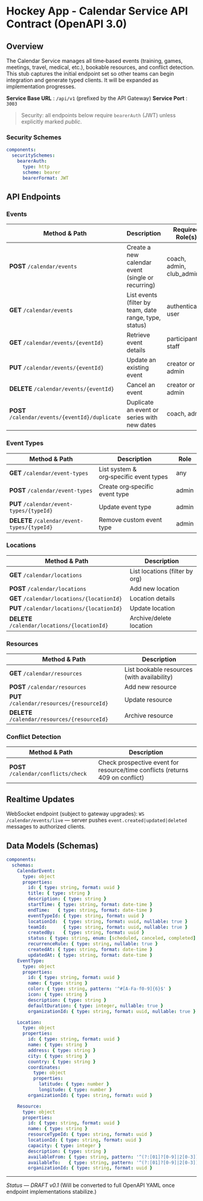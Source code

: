 # Hockey App - Calendar Service API Contract (OpenAPI 3.0)

## Overview
The Calendar Service manages all time‑based events (training, games, meetings, travel, medical, etc.), bookable resources, and conflict detection.  This stub captures the initial endpoint set so other teams can begin integration and generate typed clients.  It will be expanded as implementation progresses.

**Service Base URL** : `/api/v1` (prefixed by the API Gateway)
**Service Port**     : `3003`

> Security: all endpoints below require `bearerAuth` (JWT) unless explicitly marked *public*.

### Security Schemes
```yaml
components:
  securitySchemes:
    bearerAuth:
      type: http
      scheme: bearer
      bearerFormat: JWT
```

## API Endpoints

### Events

| Method & Path | Description | Required Role(s) |
|---------------|-------------|------------------|
| **POST** `/calendar/events` | Create a new calendar event (single or recurring) | coach, admin, club_admin |
| **GET** `/calendar/events` | List events (filter by team, date range, type, status) | authenticated user |
| **GET** `/calendar/events/{eventId}` | Retrieve event details | participant / staff |
| **PUT** `/calendar/events/{eventId}` | Update an existing event | creator or admin |
| **DELETE** `/calendar/events/{eventId}` | Cancel an event | creator or admin |
| **POST** `/calendar/events/{eventId}/duplicate` | Duplicate an event or series with new dates | coach, admin |

### Event Types
| Method & Path | Description | Role |
|---------------|-------------|------|
| **GET** `/calendar/event-types` | List system & org‑specific event types | any |
| **POST** `/calendar/event-types` | Create org‑specific event type | admin |
| **PUT** `/calendar/event-types/{typeId}` | Update event type | admin |
| **DELETE** `/calendar/event-types/{typeId}` | Remove custom event type | admin |

### Locations
| Method & Path | Description |
|---------------|-------------|
| **GET** `/calendar/locations` | List locations (filter by org) |
| **POST** `/calendar/locations` | Add new location |
| **GET** `/calendar/locations/{locationId}` | Location details |
| **PUT** `/calendar/locations/{locationId}` | Update location |
| **DELETE** `/calendar/locations/{locationId}` | Archive/delete location |

### Resources
| Method & Path | Description |
|---------------|-------------|
| **GET** `/calendar/resources` | List bookable resources (with availability) |
| **POST** `/calendar/resources` | Add new resource |
| **PUT** `/calendar/resources/{resourceId}` | Update resource |
| **DELETE** `/calendar/resources/{resourceId}` | Archive resource |

### Conflict Detection
| Method & Path | Description |
|---------------|-------------|
| **POST** `/calendar/conflicts/check` | Check prospective event for resource/time conflicts (returns 409 on conflict) |

## Realtime Updates
WebSocket endpoint (subject to gateway upgrades):
`WS /calendar/events/live`  — server pushes `event.created|updated|deleted` messages to authorized clients.

## Data Models (Schemas)
```yaml
components:
  schemas:
    CalendarEvent:
      type: object
      properties:
        id: { type: string, format: uuid }
        title: { type: string }
        description: { type: string }
        startTime: { type: string, format: date-time }
        endTime:   { type: string, format: date-time }
        eventTypeId: { type: string, format: uuid }
        locationId:  { type: string, format: uuid, nullable: true }
        teamId:      { type: string, format: uuid, nullable: true }
        createdBy:   { type: string, format: uuid }
        status: { type: string, enum: [scheduled, canceled, completed] }
        recurrenceRule: { type: string, nullable: true }
        createdAt: { type: string, format: date-time }
        updatedAt: { type: string, format: date-time }
    EventType:
      type: object
      properties:
        id: { type: string, format: uuid }
        name: { type: string }
        color: { type: string, pattern: '^#[A-Fa-f0-9]{6}$' }
        icon: { type: string }
        description: { type: string }
        defaultDuration: { type: integer, nullable: true }
        organizationId: { type: string, format: uuid, nullable: true }

    Location:
      type: object
      properties:
        id: { type: string, format: uuid }
        name: { type: string }
        address: { type: string }
        city: { type: string }
        country: { type: string }
        coordinates:
          type: object
          properties:
            latitude: { type: number }
            longitude: { type: number }
        organizationId: { type: string, format: uuid }

    Resource:
      type: object
      properties:
        id: { type: string, format: uuid }
        name: { type: string }
        resourceTypeId: { type: string, format: uuid }
        locationId: { type: string, format: uuid }
        capacity: { type: integer }
        description: { type: string }
        availableFrom: { type: string, pattern: '^(?:[01]?[0-9]|2[0-3]):[0-5][0-9]$' }
        availableTo:   { type: string, pattern: '^(?:[01]?[0-9]|2[0-3]):[0-5][0-9]$' }
        organizationId: { type: string, format: uuid }
```

---
*Status — DRAFT v0.1*  (Will be converted to full OpenAPI YAML once endpoint implementations stabilize.) 